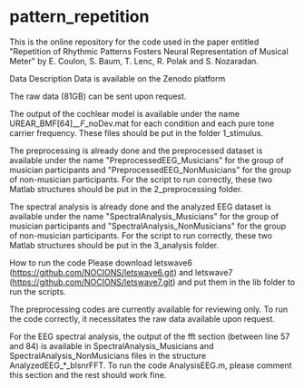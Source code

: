 # pattern_repetition


This is the online repository for the code used in the paper entitled "Repetition of Rhythmic Patterns Fosters Neural Representation of Musical Meter" by E. Coulon, S. Baum, T. Lenc, R. Polak and S. Nozaradan.



Data Description
Data is available on the Zenodo platform  

The raw data (81GB) can be sent upon request.

The output of the cochlear model is available under the name UREAR_BMF[64]_*_F*_noDev.mat for each condition and each pure tone carrier frequency. These files should be put in the folder 1_stimulus.

The preprocessing is already done and the preprocessed dataset is available under the name "PreprocessedEEG_Musicians" for the group of musician participants and "PreprocessedEEG_NonMusicians" for the group of non-musician participants. For the script to run correctly, these two Matlab structures should be put in the 2_preprocessing folder.

The spectral analysis is already done and the analyzed EEG dataset is available under the name "SpectralAnalysis_Musicians" for the group of musician participants and "SpectralAnalysis_NonMusicians" for the group of non-musician participants. For the script to run correctly, these two Matlab structures should be put in the 3_analysis folder.



How to run the code
Please download letswave6 (https://github.com/NOCIONS/letswave6.git) and letswave7 (https://github.com/NOCIONS/letswave7.git) and put them in the lib folder to run the scripts. 

The preprocessing codes are currently available for reviewing only. To run the code correctly, it necessitates the raw data available upon request. 

For the EEG spectral analysis, the output of the fft section (between line 57 and 84) is available in SpectralAnalysis_Musicians and SpectralAnalysis_NonMusicians files in the structure AnalyzedEEG_*_blsnrFFT. To run the code AnalysisEEG.m, please comment this section and the rest should work fine. 



